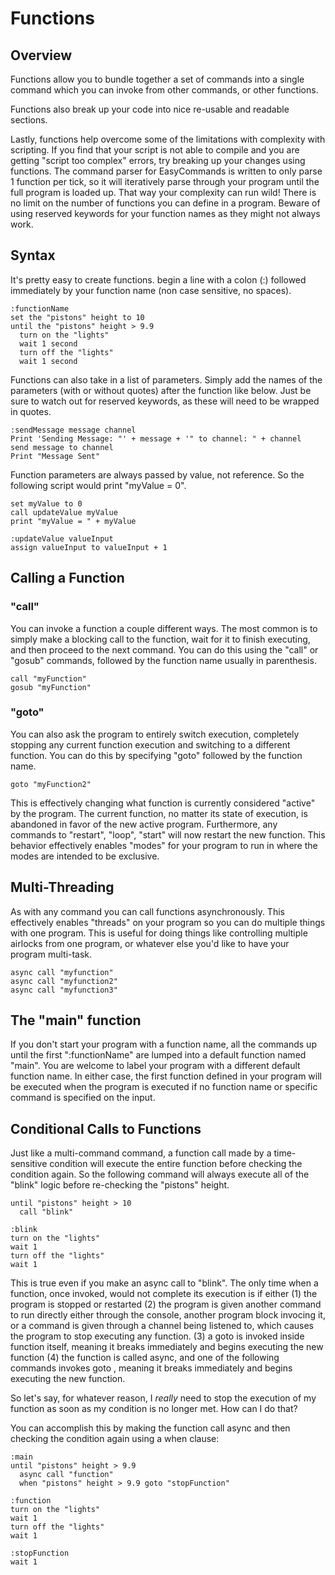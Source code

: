 # Functions

## Overview 
Functions allow you to bundle together a set of commands into a single command which you can invoke from other commands, or other functions.

Functions also break up your code into nice re-usable and readable sections.

Lastly, functions help overcome some of the limitations with complexity with scripting.  If you find that your script is not able to compile and you are getting "script too complex" errors, try breaking up your changes using functions.  The command parser for EasyCommands is written to only parse 1 function per tick, so it will iteratively parse through your program until the full program is loaded up.  That way your complexity can run wild! There is no limit on the number of functions you can define in a program.  Beware of using reserved keywords for your function names as they might not always work.  

## Syntax 
It's pretty easy to create functions.  begin a line with a colon (:) followed immediately by your function name (non case sensitive, no spaces).  

```
:functionName
set the "pistons" height to 10
until the "pistons" height > 9.9
  turn on the "lights"
  wait 1 second
  turn off the "lights"
  wait 1 second
```

Functions can also take in a list of parameters.  Simply add the names of the parameters (with or without quotes) after the function like below.  Just be sure to watch out for reserved keywords, as these will need to be wrapped in quotes.

```
:sendMessage message channel 
Print 'Sending Message: "' + message + '" to channel: " + channel
send message to channel
Print "Message Sent"
```

Function parameters are always passed by value, not reference.  So the following script would print "myValue = 0".

```
set myValue to 0
call updateValue myValue
print "myValue = " + myValue

:updateValue valueInput
assign valueInput to valueInput + 1
```

## Calling a Function

### "call"
You can invoke a function a couple different ways.  The most common is to simply make a blocking call to the function, wait for it to finish executing, and then proceed to the next command.  You can do this using the "call" or "gosub" commands, followed by the function name usually in parenthesis.

```
call "myFunction"
gosub "myFunction"
```

### "goto"
You can also ask the program to entirely switch execution, completely stopping any current function execution and switching to a different function. You can do this by specifying "goto" followed by the function name.

```
goto "myFunction2"
```

This is effectively changing what function is currently considered "active" by the program.  The current function, no matter its state of execution, is abandoned in favor of the new active program.  Furthermore, any commands to "restart", "loop", "start" will now restart the new function.  This behavior effectively enables "modes" for your program to run in where the modes are intended to be exclusive. 

## Multi-Threading
As with any command you can call functions asynchronously.  This effectively enables "threads" on your program so you can do multiple things with one program.  This is useful for doing things like controlling multiple airlocks from one program, or whatever else you'd like to have your program multi-task.  

```
async call "myfunction"
async call "myfunction2"
async call "myfunction3"
```

## The "main" function

If you don't start your program with a function name, all the commands up until the first ":functionName" are lumped into a default function named "main".  You are welcome to label your program with a different default function name.  In either case, the first function defined in your program will be executed when the program is executed if no function name or specific command is specified on the input.  

## Conditional Calls to Functions

Just like a multi-command command, a function call made by a time-sensitive condition will execute the entire function before checking the condition again.  So the following command will always execute all of the "blink" logic before re-checking the "pistons" height.

```
until "pistons" height > 10
  call "blink"
  
:blink
turn on the "lights"
wait 1
turn off the "lights"
wait 1
```

This is true even if you make an async call to "blink". The only time when a function, once invoked, would not complete its execution is if either (1) the program is stopped or restarted 
(2) the program is given another command to run directly either through the console, another program block invocing it, or a command is given through a channel being listened to, which causes the program to stop executing any function.
(3) a goto <function> is invoked inside function itself, meaning it breaks immediately and begins executing the new function
(4) the function is called async, and one of the following commands invokes goto <function>, meaning it breaks immediately and begins executing the new function.
  
So let's say, for whatever reason, I *really* need to stop the execution of my function as soon as my condition is no longer met.  How can I do that?

You can accomplish this by making the function call async and then checking the condition again using a when clause:

```
:main
until "pistons" height > 9.9
  async call "function"
  when "pistons" height > 9.9 goto "stopFunction"

:function
turn on the "lights"
wait 1
turn off the "lights"
wait 1

:stopFunction
wait 1
```
